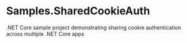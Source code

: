 # Samples.SharedCookieAuth
.NET Core sample project demonstrating sharing cookie authentication across multiple .NET Core apps
